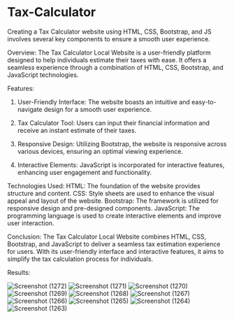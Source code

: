 # Tax-Calculator
Creating a Tax Calculator website using HTML, CSS, Bootstrap, and JS involves several key components to ensure a smooth user experience.

Overview:
The Tax Calculator Local Website is a user-friendly platform designed to help individuals estimate their taxes with ease. It offers a seamless experience through a combination of HTML, CSS, Bootstrap, and JavaScript technologies.

Features:
1. User-Friendly Interface:
The website boasts an intuitive and easy-to-navigate design for a smooth user experience.

2. Tax Calculator Tool:
Users can input their financial information and receive an instant estimate of their taxes.

3. Responsive Design:
Utilizing Bootstrap, the website is responsive across various devices, ensuring an optimal viewing experience.

4. Interactive Elements:
JavaScript is incorporated for interactive features, enhancing user engagement and functionality.

Technologies Used:
HTML:
The foundation of the website provides structure and content.
CSS:
Style sheets are used to enhance the visual appeal and layout of the website.
Bootstrap:
The framework is utilized for responsive design and pre-designed components.
JavaScript:
The programming language is used to create interactive elements and improve user interaction.

Conclusion:
The Tax Calculator Local Website combines HTML, CSS, Bootstrap, and JavaScript to deliver a seamless tax estimation experience for users. With its user-friendly interface and interactive features, it aims to simplify the tax calculation process for individuals.

Results:

![Screenshot (1272)](https://github.com/kvsonawane/Tax-Calculator/assets/102866274/a821878f-d046-4143-9703-1c538c1b4b97)
![Screenshot (1271)](https://github.com/kvsonawane/Tax-Calculator/assets/102866274/95e4e003-08df-4cff-aeee-863a0f01327c)
![Screenshot (1270)](https://github.com/kvsonawane/Tax-Calculator/assets/102866274/6e6f405e-69e2-4ae0-9ed0-ee6fb7f7a9c0)
![Screenshot (1269)](https://github.com/kvsonawane/Tax-Calculator/assets/102866274/72787eec-57e3-4d34-8cdc-2f3d90332927)
![Screenshot (1268)](https://github.com/kvsonawane/Tax-Calculator/assets/102866274/aac1a4df-772f-4164-8a4f-54c3429ba9e0)
![Screenshot (1267)](https://github.com/kvsonawane/Tax-Calculator/assets/102866274/c7e9662b-ab6d-4647-90ef-df487afc73ca)
![Screenshot (1266)](https://github.com/kvsonawane/Tax-Calculator/assets/102866274/a5f9268b-e424-41fa-a775-35b14f3f9001)
![Screenshot (1265)](https://github.com/kvsonawane/Tax-Calculator/assets/102866274/0aed4c2c-22ae-44ef-a4da-51907bde2677)
![Screenshot (1264)](https://github.com/kvsonawane/Tax-Calculator/assets/102866274/d8b9074c-4e5e-4ec1-ad32-f45c0b88afa5)
![Screenshot (1263)](https://github.com/kvsonawane/Tax-Calculator/assets/102866274/38319b8f-1359-4d2a-8bbd-4279f4b82691)


